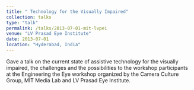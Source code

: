 ```yaml
---
title: " Technology for the Visually Impaired"
collection: talks
type: "talk"
permalink: /talks/2013-07-01-mit-lvpei
venue: "LV Prasad Eye Institute"
date: 2013-07-01
location: "Hyderabad, India"
---
```


Gave a talk on the current state of assistive technology for the visually impaired, the challenges and the possibilities to the workshop participants at the Engineering the Eye workshop organized by the Camera Culture Group, MIT Media Lab and LV Prasad Eye Institute.
